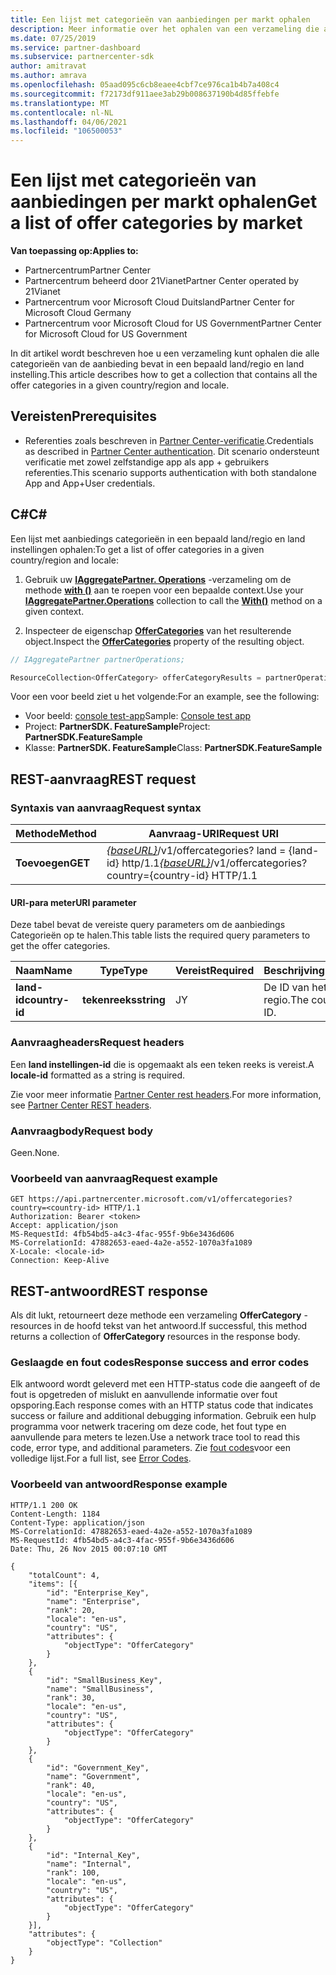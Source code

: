 ```yaml
---
title: Een lijst met categorieën van aanbiedingen per markt ophalen
description: Meer informatie over het ophalen van een verzameling die alle categorieën van de aanbieding bevat in een bepaald land/regio en land instelling voor alle micro soft-Clouds.
ms.date: 07/25/2019
ms.service: partner-dashboard
ms.subservice: partnercenter-sdk
author: amitravat
ms.author: amrava
ms.openlocfilehash: 05aad095c6cb8eaee4cbf7ce976ca1b4b7a408c4
ms.sourcegitcommit: f72173df911aee3ab29b008637190b4d85ffebfe
ms.translationtype: MT
ms.contentlocale: nl-NL
ms.lasthandoff: 04/06/2021
ms.locfileid: "106500053"
---
```

# <a name="get-a-list-of-offer-categories-by-market"></a><span data-ttu-id="55758-103">Een lijst met categorieën van aanbiedingen per markt ophalen</span><span class="sxs-lookup"><span data-stu-id="55758-103">Get a list of offer categories by market</span></span>

<span data-ttu-id="55758-104">**Van toepassing op:**</span><span class="sxs-lookup"><span data-stu-id="55758-104">**Applies to:**</span></span>

- <span data-ttu-id="55758-105">Partnercentrum</span><span class="sxs-lookup"><span data-stu-id="55758-105">Partner Center</span></span>
- <span data-ttu-id="55758-106">Partnercentrum beheerd door 21Vianet</span><span class="sxs-lookup"><span data-stu-id="55758-106">Partner Center operated by 21Vianet</span></span>
- <span data-ttu-id="55758-107">Partnercentrum voor Microsoft Cloud Duitsland</span><span class="sxs-lookup"><span data-stu-id="55758-107">Partner Center for Microsoft Cloud Germany</span></span>
- <span data-ttu-id="55758-108">Partnercentrum voor Microsoft Cloud for US Government</span><span class="sxs-lookup"><span data-stu-id="55758-108">Partner Center for Microsoft Cloud for US Government</span></span>

<span data-ttu-id="55758-109">In dit artikel wordt beschreven hoe u een verzameling kunt ophalen die alle categorieën van de aanbieding bevat in een bepaald land/regio en land instelling.</span><span class="sxs-lookup"><span data-stu-id="55758-109">This article describes how to get a collection that contains all the offer categories in a given country/region and locale.</span></span>

## <a name="prerequisites"></a><span data-ttu-id="55758-110">Vereisten</span><span class="sxs-lookup"><span data-stu-id="55758-110">Prerequisites</span></span>

- <span data-ttu-id="55758-111">Referenties zoals beschreven in [Partner Center-verificatie](partner-center-authentication.md).</span><span class="sxs-lookup"><span data-stu-id="55758-111">Credentials as described in [Partner Center authentication](partner-center-authentication.md).</span></span> <span data-ttu-id="55758-112">Dit scenario ondersteunt verificatie met zowel zelfstandige app als app + gebruikers referenties.</span><span class="sxs-lookup"><span data-stu-id="55758-112">This scenario supports authentication with both standalone App and App+User credentials.</span></span>

## <a name="c"></a><span data-ttu-id="55758-113">C\#</span><span class="sxs-lookup"><span data-stu-id="55758-113">C\#</span></span>

<span data-ttu-id="55758-114">Een lijst met aanbiedings categorieën in een bepaald land/regio en land instellingen ophalen:</span><span class="sxs-lookup"><span data-stu-id="55758-114">To get a list of offer categories in a given country/region and locale:</span></span>

1. <span data-ttu-id="55758-115">Gebruik uw [**IAggregatePartner. Operations**](/dotnet/api/microsoft.store.partnercenter.iaggregatepartner) -verzameling om de methode [**with ()**](/dotnet/api/microsoft.store.partnercenter.iaggregatepartner.with) aan te roepen voor een bepaalde context.</span><span class="sxs-lookup"><span data-stu-id="55758-115">Use your [**IAggregatePartner.Operations**](/dotnet/api/microsoft.store.partnercenter.iaggregatepartner) collection to call the [**With()**](/dotnet/api/microsoft.store.partnercenter.iaggregatepartner.with) method on a given context.</span></span>

2. <span data-ttu-id="55758-116">Inspecteer de eigenschap [**OfferCategories**](/dotnet/api/microsoft.store.partnercenter.ipartner.offercategories) van het resulterende object.</span><span class="sxs-lookup"><span data-stu-id="55758-116">Inspect the [**OfferCategories**](/dotnet/api/microsoft.store.partnercenter.ipartner.offercategories) property of the resulting object.</span></span>

``` csharp
// IAggregatePartner partnerOperations;

ResourceCollection<OfferCategory> offerCategoryResults = partnerOperations.With(RequestContextFactory.Instance.Create()).OfferCategories.ByCountry("US").Get();
```

<span data-ttu-id="55758-117">Voor een voor beeld ziet u het volgende:</span><span class="sxs-lookup"><span data-stu-id="55758-117">For an example, see the following:</span></span>

- <span data-ttu-id="55758-118">Voor beeld: [console test-app](console-test-app.md)</span><span class="sxs-lookup"><span data-stu-id="55758-118">Sample: [Console test app](console-test-app.md)</span></span>
- <span data-ttu-id="55758-119">Project: **PartnerSDK. FeatureSample**</span><span class="sxs-lookup"><span data-stu-id="55758-119">Project: **PartnerSDK.FeatureSample**</span></span>
- <span data-ttu-id="55758-120">Klasse: **PartnerSDK. FeatureSample**</span><span class="sxs-lookup"><span data-stu-id="55758-120">Class: **PartnerSDK.FeatureSample**</span></span>

## <a name="rest-request"></a><span data-ttu-id="55758-121">REST-aanvraag</span><span class="sxs-lookup"><span data-stu-id="55758-121">REST request</span></span>

### <a name="request-syntax"></a><span data-ttu-id="55758-122">Syntaxis van aanvraag</span><span class="sxs-lookup"><span data-stu-id="55758-122">Request syntax</span></span>

| <span data-ttu-id="55758-123">Methode</span><span class="sxs-lookup"><span data-stu-id="55758-123">Method</span></span>  | <span data-ttu-id="55758-124">Aanvraag-URI</span><span class="sxs-lookup"><span data-stu-id="55758-124">Request URI</span></span>                                                                                  |
|---------|----------------------------------------------------------------------------------------------|
| <span data-ttu-id="55758-125">**Toevoegen**</span><span class="sxs-lookup"><span data-stu-id="55758-125">**GET**</span></span> | <span data-ttu-id="55758-126">[*{baseURL}*](partner-center-rest-urls.md)/v1/offercategories? land = {land-id} http/1.1</span><span class="sxs-lookup"><span data-stu-id="55758-126">[*{baseURL}*](partner-center-rest-urls.md)/v1/offercategories?country={country-id} HTTP/1.1</span></span> |

#### <a name="uri-parameter"></a><span data-ttu-id="55758-127">URI-para meter</span><span class="sxs-lookup"><span data-stu-id="55758-127">URI parameter</span></span>

<span data-ttu-id="55758-128">Deze tabel bevat de vereiste query parameters om de aanbiedings Categorieën op te halen.</span><span class="sxs-lookup"><span data-stu-id="55758-128">This table lists the required query parameters to get the offer categories.</span></span>

| <span data-ttu-id="55758-129">Naam</span><span class="sxs-lookup"><span data-stu-id="55758-129">Name</span></span>           | <span data-ttu-id="55758-130">Type</span><span class="sxs-lookup"><span data-stu-id="55758-130">Type</span></span>       | <span data-ttu-id="55758-131">Vereist</span><span class="sxs-lookup"><span data-stu-id="55758-131">Required</span></span> | <span data-ttu-id="55758-132">Beschrijving</span><span class="sxs-lookup"><span data-stu-id="55758-132">Description</span></span>            |
|----------------|------------|----------|------------------------|
| <span data-ttu-id="55758-133">**land-id**</span><span class="sxs-lookup"><span data-stu-id="55758-133">**country-id**</span></span> | <span data-ttu-id="55758-134">**tekenreeks**</span><span class="sxs-lookup"><span data-stu-id="55758-134">**string**</span></span> | <span data-ttu-id="55758-135">J</span><span class="sxs-lookup"><span data-stu-id="55758-135">Y</span></span>        | <span data-ttu-id="55758-136">De ID van het land/de regio.</span><span class="sxs-lookup"><span data-stu-id="55758-136">The country/region ID.</span></span> |

### <a name="request-headers"></a><span data-ttu-id="55758-137">Aanvraagheaders</span><span class="sxs-lookup"><span data-stu-id="55758-137">Request headers</span></span>

<span data-ttu-id="55758-138">Een **land instellingen-id** die is opgemaakt als een teken reeks is vereist.</span><span class="sxs-lookup"><span data-stu-id="55758-138">A **locale-id** formatted as a string is required.</span></span>

<span data-ttu-id="55758-139">Zie voor meer informatie [Partner Center rest headers](headers.md).</span><span class="sxs-lookup"><span data-stu-id="55758-139">For more information, see [Partner Center REST headers](headers.md).</span></span>

### <a name="request-body"></a><span data-ttu-id="55758-140">Aanvraagbody</span><span class="sxs-lookup"><span data-stu-id="55758-140">Request body</span></span>

<span data-ttu-id="55758-141">Geen.</span><span class="sxs-lookup"><span data-stu-id="55758-141">None.</span></span>

### <a name="request-example"></a><span data-ttu-id="55758-142">Voorbeeld van aanvraag</span><span class="sxs-lookup"><span data-stu-id="55758-142">Request example</span></span>

```http
GET https://api.partnercenter.microsoft.com/v1/offercategories?country=<country-id> HTTP/1.1
Authorization: Bearer <token>
Accept: application/json
MS-RequestId: 4fb54bd5-a4c3-4fac-955f-9b6e3436d606
MS-CorrelationId: 47882653-eaed-4a2e-a552-1070a3fa1089
X-Locale: <locale-id>
Connection: Keep-Alive
```

## <a name="rest-response"></a><span data-ttu-id="55758-143">REST-antwoord</span><span class="sxs-lookup"><span data-stu-id="55758-143">REST response</span></span>

<span data-ttu-id="55758-144">Als dit lukt, retourneert deze methode een verzameling **OfferCategory** -resources in de hoofd tekst van het antwoord.</span><span class="sxs-lookup"><span data-stu-id="55758-144">If successful, this method returns a collection of **OfferCategory** resources in the response body.</span></span>

### <a name="response-success-and-error-codes"></a><span data-ttu-id="55758-145">Geslaagde en fout codes</span><span class="sxs-lookup"><span data-stu-id="55758-145">Response success and error codes</span></span>

<span data-ttu-id="55758-146">Elk antwoord wordt geleverd met een HTTP-status code die aangeeft of de fout is opgetreden of mislukt en aanvullende informatie over fout opsporing.</span><span class="sxs-lookup"><span data-stu-id="55758-146">Each response comes with an HTTP status code that indicates success or failure and additional debugging information.</span></span> <span data-ttu-id="55758-147">Gebruik een hulp programma voor netwerk tracering om deze code, het fout type en aanvullende para meters te lezen.</span><span class="sxs-lookup"><span data-stu-id="55758-147">Use a network trace tool to read this code, error type, and additional parameters.</span></span> <span data-ttu-id="55758-148">Zie [fout codes](error-codes.md)voor een volledige lijst.</span><span class="sxs-lookup"><span data-stu-id="55758-148">For a full list, see [Error Codes](error-codes.md).</span></span>

### <a name="response-example"></a><span data-ttu-id="55758-149">Voorbeeld van antwoord</span><span class="sxs-lookup"><span data-stu-id="55758-149">Response example</span></span>

```http
HTTP/1.1 200 OK
Content-Length: 1184
Content-Type: application/json
MS-CorrelationId: 47882653-eaed-4a2e-a552-1070a3fa1089
MS-RequestId: 4fb54bd5-a4c3-4fac-955f-9b6e3436d606
Date: Thu, 26 Nov 2015 00:07:10 GMT

{
    "totalCount": 4,
    "items": [{
        "id": "Enterprise_Key",
        "name": "Enterprise",
        "rank": 20,
        "locale": "en-us",
        "country": "US",
        "attributes": {
            "objectType": "OfferCategory"
        }
    },
    {
        "id": "SmallBusiness_Key",
        "name": "SmallBusiness",
        "rank": 30,
        "locale": "en-us",
        "country": "US",
        "attributes": {
            "objectType": "OfferCategory"
        }
    },
    {
        "id": "Government_Key",
        "name": "Government",
        "rank": 40,
        "locale": "en-us",
        "country": "US",
        "attributes": {
            "objectType": "OfferCategory"
        }
    },
    {
        "id": "Internal_Key",
        "name": "Internal",
        "rank": 100,
        "locale": "en-us",
        "country": "US",
        "attributes": {
            "objectType": "OfferCategory"
        }
    }],
    "attributes": {
        "objectType": "Collection"
    }
}
```
